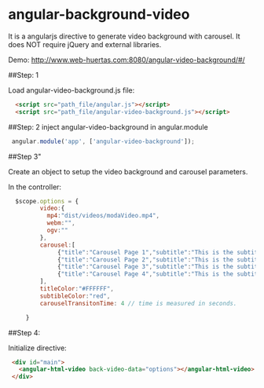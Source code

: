 # angular-background-video
It is a angularjs directive to generate video background with carousel. It does NOT require jQuery and external libraries. 

Demo: http://www.web-huertas.com:8080/angular-video-background/#/



##Step: 1
 
 Load angular-video-background.js file:
 ```html
   <script src="path_file/angular.js"></script>
   <script src="path_file/angular-video-background.js"></script>
```

##Step: 2
 inject angular-video-background in angular.module
 ```javascript
  angular.module('app', ['angular-video-background']);
 ```


##Step 3"

 Create an object to setup the video background and carousel parameters.
 
 In the controller:
 ```javascript
   $scope.options = {
          video:{
            mp4:"dist/videos/modaVideo.mp4",
            webm:"",
            ogv:""
          },
          carousel:[
               {"title":"Carousel Page 1","subtitle":"This is the subtitle and it need to be longer. This look pretty amazing"},
               {"title":"Carousel Page 2","subtitle":"This is the subtitle and it need to be longer. This look pretty amazing"},
               {"title":"Carousel Page 3","subtitle":"This is the subtitle and it need to be longer. This look pretty amazing"},
               {"title":"Carousel Page 4","subtitle":"This is the subtitle and it need to be longer. This look pretty amazing"}
          ],
          titleColor:"#FFFFFF",
          subtibleColor:"red",
          carouselTransitonTime: 4 // time is measured in seconds. 

      }
 ```
   
      
##Step 4:
 
 Initialize directive:
 ```html
  <div id="main">
    <angular-html-video back-video-data="options"></angular-html-video>  
  </div>
```

